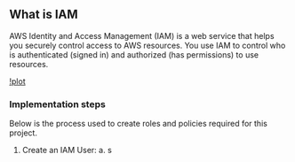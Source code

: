 ## What is IAM

AWS Identity and Access Management (IAM) is a web service that helps you securely control access to AWS resources. You use IAM to control who is authenticated (signed in) and authorized (has permissions) to use resources.

[!plot](Images/IAM.png)

### Implementation steps

Below is the process used to create roles and policies required for this project. 

1. Create an IAM User:
    a. s
